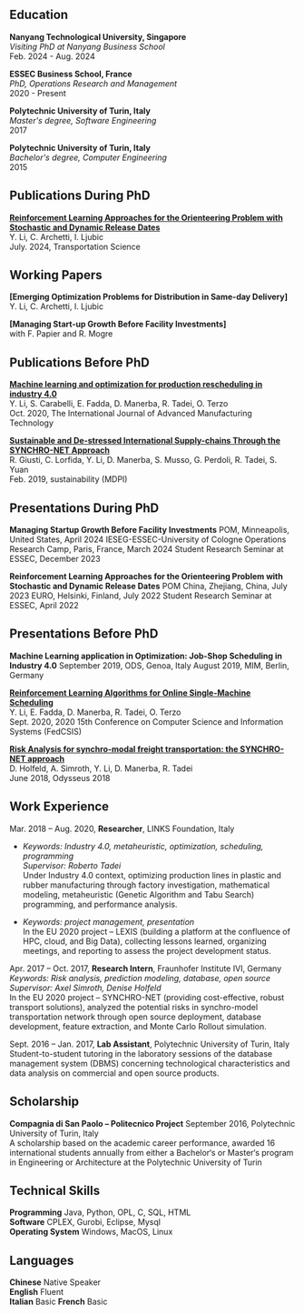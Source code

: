 ## Education

**Nanyang Technological University, Singapore**  
*Visiting PhD at Nanyang Business School*    
Feb. 2024 - Aug. 2024

**ESSEC Business School, France**  
*PhD, Operations Research and Management*    
2020 - Present

**Polytechnic University of Turin, Italy**  
*Master's degree, Software Engineering*    
2017

**Polytechnic University of Turin, Italy**  
*Bachelor's degree, Computer Engineering*    
2015

## Publications During PhD

**[Reinforcement Learning Approaches for the Orienteering Problem with Stochastic and Dynamic Release Dates]()**    
Y. Li, C. Archetti, I. Ljubic     
July. 2024, Transportation Science

## Working Papers

**[Emerging Optimization Problems for Distribution in Same-day Delivery]**     
Y. Li, C. Archetti, I. Ljubic  

**[Managing Start-up Growth Before Facility Investments]**     
with F. Papier and R. Mogre  


## Publications Before PhD

**[Machine learning and optimization for production rescheduling in industry 4.0](https://link.springer.com/article/10.1007/s00170-020-05850-5)**    
Y. Li, S. Carabelli, E. Fadda, D. Manerba, R. Tadei, O. Terzo    
Oct. 2020, The International Journal of Advanced Manufacturing Technology


**[Sustainable and De-stressed International Supply-chains Through the SYNCHRO-NET Approach](https://www.mdpi.com/2071-1050/11/4/1083)**  
R. Giusti, C. Lorfida, Y. Li, D. Manerba, S. Musso, G. Perdoli, R. Tadei, S. Yuan  
Feb. 2019, sustainability (MDPI) 


## Presentations During PhD

**Managing Startup Growth Before Facility Investments**
POM, Minneapolis, United States, April 2024
IESEG-ESSEC-University of Cologne Operations Research Camp, Paris, France, March 2024
Student Research Seminar at ESSEC, December 2023  

**Reinforcement Learning Approaches for the
Orienteering Problem with Stochastic and Dynamic
Release Dates**
POM China, Zhejiang, China, July 2023
EURO, Helsinki, Finland, July 2022
Student Research Seminar at ESSEC, April 2022  

## Presentations Before PhD

**Machine Learning application in Optimization: Job-Shop Scheduling in Industry 4.0**
September 2019, ODS, Genoa, Italy 
August 2019, MIM, Berlin, Germany

**[Reinforcement Learning Algorithms for Online Single-Machine Scheduling](https://ieeexplore.ieee.org/abstract/document/9222933)**   
Y. Li, E. Fadda, D. Manerba, R. Tadei, O. Terzo   
Sept. 2020, 2020 15th Conference on Computer Science and Information Systems (FedCSIS)

**[Risk Analysis for synchro-modal freight transportation: the SYNCHRO-NET approach](https://www.researchgate.net/publication/325766304_Risk_Analysis_for_synchro-modal_freight_transportation_the_SYNCHRO-NET_approach)**  
D. Holfeld, A. Simroth, Y. Li, D. Manerba, R. Tadei  
June 2018, Odysseus 2018

## Work Experience

Mar. 2018 – Aug. 2020, **Researcher**, LINKS Foundation, Italy     
* *Keywords: Industry 4.0, metaheuristic, optimization, scheduling, programming*  
*Supervisor: Roberto Tadei*  
Under Industry 4.0 context, optimizing production lines in plastic and rubber manufacturing through factory investigation, mathematical modeling, metaheuristic (Genetic Algorithm and Tabu Search) programming, and performance analysis.  

* *Keywords: project management, presentation*   
In the EU 2020 project – LEXIS (building a platform at the confluence of HPC, cloud, and Big Data), collecting lessons learned, organizing meetings, and reporting to assess the project development status. 

Apr. 2017 – Oct. 2017, **Research Intern**, Fraunhofer Institute IVI, Germany   
*Keywords: Risk analysis, prediction modeling, database, open source*  
*Supervisor: Axel Simroth, Denise Holfeld*  
In the EU 2020 project – SYNCHRO-NET (providing cost-effective, robust transport solutions), analyzed the potential risks in synchro-model transportation network through open source deployment, database development, feature extraction, and Monte Carlo Rollout simulation.

Sept. 2016 – Jan. 2017, **Lab Assistant**, Polytechnic University of Turin, Italy  
Student-to-student tutoring in the laboratory sessions of the database management system (DBMS) concerning technological characteristics and data analysis on commercial and open source products.

## Scholarship

**Compagnia di San Paolo – Politecnico Project** 
September 2016, Polytechnic University of Turin, Italy   
A scholarship based on the academic career performance, awarded 16 international students annually from either a Bachelor‘s or Master‘s program in Engineering or Architecture at the Polytechnic University of Turin     

## Technical Skills  

**Programming** Java, Python, OPL, C, SQL, HTML  
**Software** CPLEX, Gurobi, Eclipse, Mysql  
**Operating System** Windows, MacOS, Linux   

## Languages  

**Chinese** Native Speaker  
**English** Fluent  
**Italian** Basic
**French** Basic
